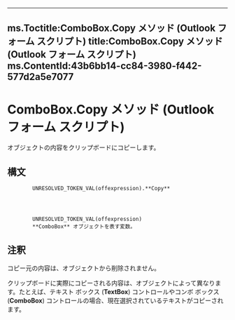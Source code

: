 

---
ms.Toctitle:ComboBox.Copy メソッド (Outlook フォーム スクリプト)
title:ComboBox.Copy メソッド (Outlook フォーム スクリプト)
ms.ContentId:43b6bb14-cc84-3980-f442-577d2a5e7077
---
# ComboBox.Copy メソッド (Outlook フォーム スクリプト)




オブジェクトの内容をクリップボードにコピーします。

## 構文

            UNRESOLVED_TOKEN_VAL(offexpression).**Copy**




            UNRESOLVED_TOKEN_VAL(offexpression)
            **ComboBox** オブジェクトを表す変数。



## 注釈
コピー元の内容は、オブジェクトから削除されません。



クリップボードに実際にコピーされる内容は、オブジェクトによって異なります。たとえば、テキスト ボックス (**TextBox**) コントロールやコンボ ボックス (**ComboBox**) コントロールの場合、現在選択されているテキストがコピーされます。




